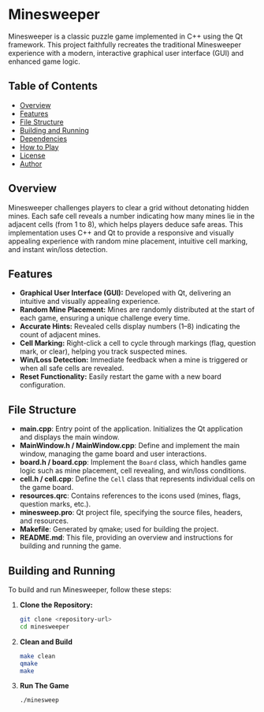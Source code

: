 # Minesweeper

Minesweeper is a classic puzzle game implemented in C++ using the Qt framework. This project faithfully recreates the traditional Minesweeper experience with a modern, interactive graphical user interface (GUI) and enhanced game logic.

## Table of Contents
- [Overview](#overview)
- [Features](#features)
- [File Structure](#file-structure)
- [Building and Running](#building-and-running)
- [Dependencies](#dependencies)
- [How to Play](#how-to-play)
- [License](#license)
- [Author](#author)

## Overview
Minesweeper challenges players to clear a grid without detonating hidden mines. Each safe cell reveals a number indicating how many mines lie in the adjacent cells (from 1 to 8), which helps players deduce safe areas. This implementation uses C++ and Qt to provide a responsive and visually appealing experience with random mine placement, intuitive cell marking, and instant win/loss detection.

## Features
- **Graphical User Interface (GUI):** Developed with Qt, delivering an intuitive and visually appealing experience.
- **Random Mine Placement:** Mines are randomly distributed at the start of each game, ensuring a unique challenge every time.
- **Accurate Hints:** Revealed cells display numbers (1–8) indicating the count of adjacent mines.
- **Cell Marking:** Right-click a cell to cycle through markings (flag, question mark, or clear), helping you track suspected mines.
- **Win/Loss Detection:** Immediate feedback when a mine is triggered or when all safe cells are revealed.
- **Reset Functionality:** Easily restart the game with a new board configuration.

## File Structure
- **main.cpp**: Entry point of the application. Initializes the Qt application and displays the main window.
- **MainWindow.h / MainWindow.cpp**: Define and implement the main window, managing the game board and user interactions.
- **board.h / board.cpp**: Implement the `Board` class, which handles game logic such as mine placement, cell revealing, and win/loss conditions.
- **cell.h / cell.cpp**: Define the `Cell` class that represents individual cells on the game board.
- **resources.qrc**: Contains references to the icons used (mines, flags, question marks, etc.).
- **minesweep.pro**: Qt project file, specifying the source files, headers, and resources.
- **Makefile**: Generated by qmake; used for building the project.
- **README.md**: This file, providing an overview and instructions for building and running the game.

## Building and Running
To build and run Minesweeper, follow these steps:

1. **Clone the Repository:**
   ```sh
   git clone <repository-url>
   cd minesweeper
2. **Clean and Build**
   ```sh
   make clean
   qmake
   make
4. **Run The Game**
   ```sh
   ./minesweep
